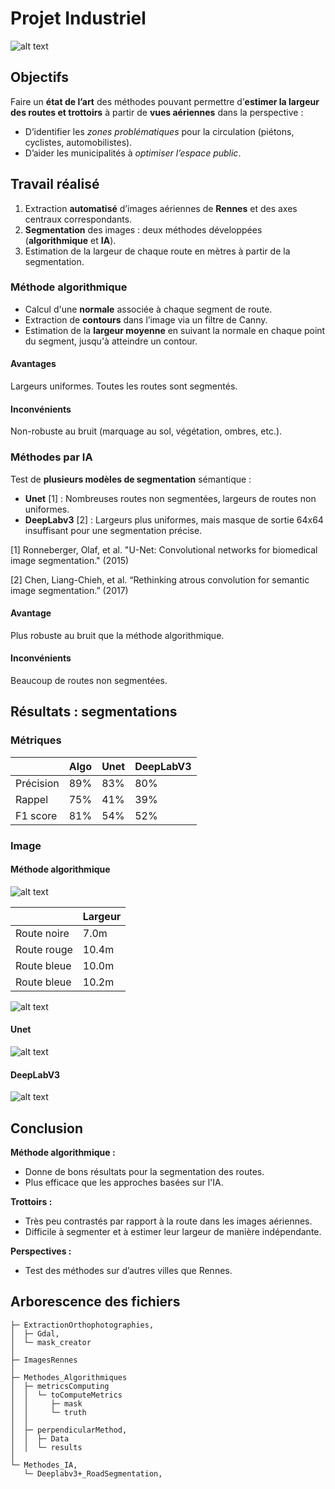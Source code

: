 # Projet Industriel

![alt text](poster.png)

## Objectifs

Faire un **état de l’art** des méthodes pouvant permettre d’**estimer la largeur des routes et trottoirs** à partir de **vues aériennes** dans la perspective :

- D’identifier les *zones problématiques* pour la circulation (piétons, cyclistes, automobilistes).
- D’aider les municipalités à *optimiser l’espace public*.

## Travail réalisé

1. Extraction **automatisé** d’images aériennes de **Rennes** et des axes centraux correspondants.
2. **Segmentation** des images : deux méthodes développées (**algorithmique** et **IA**).
3. Estimation de la largeur de chaque route en mètres à partir de la segmentation.

### Méthode algorithmique

- Calcul d'une **normale** associée à chaque segment de route.
- Extraction de **contours** dans l’image via un filtre de Canny.
- Estimation de la **largeur moyenne** en suivant la normale en chaque point du segment, jusqu'à atteindre un contour.

#### Avantages

Largeurs uniformes. Toutes les routes sont segmentés.

#### Inconvénients

Non-robuste au bruit (marquage au sol, végétation, ombres, etc.).

### Méthodes par IA

Test de **plusieurs modèles de segmentation** sémantique :
- **Unet** [1] : Nombreuses routes non segmentées, largeurs de routes non uniformes.
- **DeepLabv3** [2] : Largeurs plus uniformes, mais masque de sortie 64x64 insuffisant pour une segmentation précise.

[1] Ronneberger, Olaf, et al. "U-Net: Convolutional networks for biomedical image segmentation." (2015)

[2] Chen, Liang-Chieh, et al. “Rethinking atrous convolution for semantic image segmentation.” (2017)

#### Avantage

Plus robuste au bruit que la méthode algorithmique.

#### Inconvénients

Beaucoup de routes non segmentées.

## Résultats : segmentations

### Métriques

|             | Algo  | Unet | DeepLabV3 |
|-------------|-------|------|-----------|
| Précision   | 89%   |  83%   |    80%      |
| Rappel      | 75%   |  41%   |    39%      |
| F1 score    | 81%   |  54%   |    52%      |

### Image

#### Méthode algorithmique

![alt text](Methodes_Algorithmiques/perpendicularMethod/results/result.png)

|                  | Largeur |
|------------------|---------|
| Route noire      | 7.0m     |
| Route rouge      | 10.4m     |
| Route bleue      | 10.0m     |
| Route bleue      | 10.2m     |

![alt text](Methodes_Algorithmiques/perpendicularMethod/results/images/overlay_road_1352400_7222400_1352600_7222600.png)

#### Unet

![alt text](Methodes_IA/results/unet.png)

#### DeepLabV3

![alt text](Methodes_IA/results/deeplabv3.png)

## Conclusion

**Méthode algorithmique :**
- Donne de bons résultats pour la segmentation des routes.
- Plus efficace que les approches basées sur l'IA.

**Trottoirs :**
- Très peu contrastés par rapport à la route dans les images aériennes.
- Difficile à segmenter et à estimer leur largeur de manière indépendante.

**Perspectives :**
- Test des méthodes sur d’autres villes que Rennes.

## Arborescence des fichiers
```
├─ ExtractionOrthophotographies,
│  ├─ Gdal,
│  └─ mask_creator
│
├─ ImagesRennes
│  
├─ Methodes_Algorithmiques
│  ├─ metricsComputing
│  │  └─ toComputeMetrics
│  │     ├─ mask
│  │     └─ truth
│  │
│  ├─ perpendicularMethod,
│  │  ├─ Data
│  │  └─ results
│
└─ Methodes_IA,
   └─ Deeplabv3+_RoadSegmentation,
```